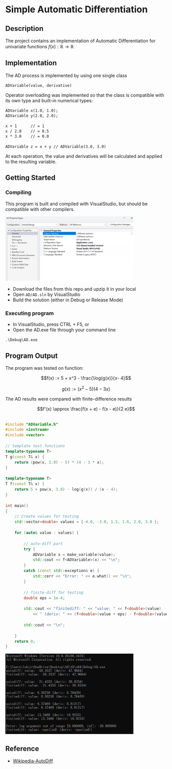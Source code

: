 # Simple Automatic Differentiation

## Description

The project contains an implementation of Automatic Differentiation for univariate functions $f(x) : \mathbb{R} \to \mathbb{R}$


## Implementation

The AD process is implemented by using one single class 
```
ADVariable(value, derivative)
```

Operator overloading was implemented so that the class is compatible with its own type and built-in numerical types:
```
ADVariable x(1.0, 1.0);
ADVariable y(2.0, 2.0);

x + 1      // = 1
x / 2.0    // = 0.5
x * 3.0    // = 0.0

ADVariable z = x + y // ADVariable(3.0, 3.0)
```

At each operation, the value and derivatives will be calculated and applied to the resulting variable.

## Getting Started

### Compiling

This program is built and compiled with VisualStudio, but should be compatible with other compilers.


<img src="https://github.com/ZacharyZhangYue/FTE-Cplusplus/blob/FTE-Cplusplus/Images/setting.png" alt="Program Output" width="400"/>

* Download the files from this repo and upzip it in your local
* Open `AD/AD.sln` by VisualStudio
* Build the solution (either in Debug or Release Mode)

### Executing program

* In VisualStudio, press CTRL + F5, or
* Open the AD.exe file through your command line
```
.\Debug\AD.exe
```

## Program Output

The program was tested on function:
```math
f(x) := 5 + x^3 - \frac{\log(g(x)}{x- 4}
```
```math
g(x) := (x^2 - 5)(4-3x)
```

The AD results were compared with finite-difference results 
```math
f'(x) \approx \frac{f(x + e) - f(x - e)}{2 e}
```

```cpp

#include "ADVariable.h"
#include <iostream>
#include <vector>

// template test functions
template<typename T>
T g(const T& x) {
    return (pow(x, 2.0) - 5) * (4 - 3 * x);
}

template<typename T>
T f(const T& x) {
    return 5 + pow(x, 3.0) - log(g(x)) / (x - 4);
}

int main()
{
    // Create values for testing
    std::vector<double> values = {-4.0, -3.0, 1.5, 1.6, 2.0, 3.0 };

    for (auto& value : values) {
        
        // auto-diff part
        try {
            ADVariable x = make_variable(value);
            std::cout << f<ADVariable>(x) << "\n";
        }
        catch (const std::exception& e) {
            std::cerr << "Error: " << e.what() << "\n";
        }

        // finite-diff for testing
        double eps = 1e-4;

        std::cout << "finitediff: " << "value: " << f<double>(value)
            << " (deriv: " << (f<double>(value + eps) - f<double>(value - eps)) / (2.0 * eps) << ")" << "\n";

        std::cout << "\n";

    }
    return 0;
}

```



<img src="https://github.com/ZacharyZhangYue/FTE-Cplusplus/blob/FTE-Cplusplus/Images/output.png" alt="Program Output" width="400"/>

## Reference

* [Wikipedia-AutoDiff](https://en.wikipedia.org/wiki/Automatic_differentiation)
